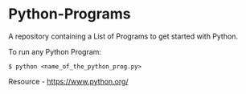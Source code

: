 Python-Programs
===============

A repository containing a List of Programs to get started with Python.

To run any Python Program:
  
`$ python <name_of_the_python_prog.py>`
  
  
Resource - https://www.python.org/
